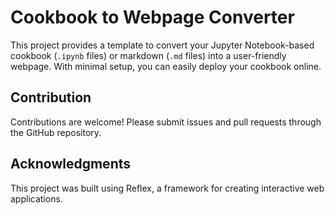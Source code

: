 # Cookbook to Webpage Converter

This project provides a template to convert your Jupyter Notebook-based cookbook (`.ipynb` files) or markdown (`.md` files) into a user-friendly webpage. With minimal setup, you can easily deploy your cookbook online.

## Contribution

Contributions are welcome! Please submit issues and pull requests through the GitHub repository.


## Acknowledgments

This project was built using Reflex, a framework for creating interactive web applications.
